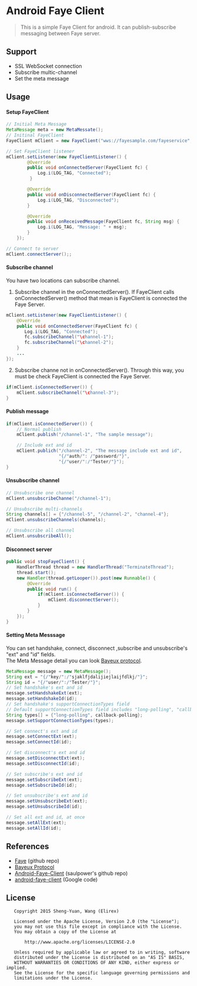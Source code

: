# Android Faye Client
> This is a simple Faye Client for android. It can publish-subscribe messaging between Faye server.

## Support
* SSL WebSocket connection
* Subscribe multic-channel
* Set the meta message

## Usage
#### Setup FayeClient
```java
// Initial Meta Message
MetaMessage meta = new MetaMessate();
// Initinal FayeClient
FayeClient mClient = new FayeClient("wws://fayesample.com/fayeservice", meta);

// Set FayeClient listener
mClient.setListener(new FayeClientListener() {
        @Override
        public void onConnectedServer(FayeClient fc) {
            Log.i(LOG_TAG, "Connected");
         }

        @Override
        public void onDisconnectedServer(FayeClient fc) {
            Log.i(LOG_TAG, "Disconnected");
        }

        @Override
        public void onReceivedMessage(FayeClient fc, String msg) {
            Log.i(LOG_TAG, "Message: " + msg);
        }
    });

// Connect to server
mClient.connectServer();;
```

#### Subscribe channel
You have two locations can subscribe channel.
1. Subscribe channel in the onConnectedServer(). If FayeClient calls onConnectedServer() method that mean is FayeClient is connected the Faye Server.
```java
mClient.setListener(new FayeClientListener() {
    @Override
    public void onConnectedServer(FayeClient fc) {
       Log.i(LOG_TAG, "Connected");
       fc.subscribeChannel("\channel-1");
       fc.subscribeChannel("\channel-2");
    }
    ...
});
```
2. Subscribe channe not in onConnectedServer(). Through this way, you must be check FayeClient is connected the Faye Server.

```java
if(mClient.isConnectedServer()) {
	mClient.subscribeChannel("\channel-3");
}
```

#### Publish message
```java
if(mClient.isConnectedServer()) {
	// Normal publish
	mClient.publish("/channel-1", "The sample message");

	// Include ext and id
	mClient.publich("/channel-2", "The message include ext and id", 
					"{/"auth/": /"password/"}", 
					"{/"user/":/"Tester/"}");
}
```

#### Unsubscribe channel
```java
// Unsubscribe one channel
mClient.unsubscribeChanne("/channel-1");

// Unsubscribe multi-channels
String channels[] = {"/channel-5", "/channel-2", "channel-4"};
mClient.unsubscribeChannels(channels);

// Unsubscribe all channel
mClient.unsubscribeAll();
```

#### Disconnect server
```java
public void stopFayeClient() {
	HandlerThread thread = new HandlerThread("TerminateThread");
	thread.start();
	new Handler(thread.getLooper()).post(new Runnable() {
		@Override
		public void run() {
			if(mClient.isConnectedServer()) {
				mClient.disconnectServer();
			}
		}
	});
}
```

#### Setting Meta Messsage
You can set handshake, connect, disconnect ,subscribe and unsubscribe's "ext" and "id" fields.	
The Meta Message detail you can look [Bayeux protocol](http://svn.cometd.org/trunk/bayeux/bayeux.html).
```java
MetaMessage message = new MetaMessage();
String ext = "{/"key/":/"sjaklfjdalijiejlaijfdlkj/"}";
String id = "{/"user/":/"Tester/"}";
// Set handshake's ext and id
message.setHandshakeExt(ext);
message.setHandshakeId(id);
// Set handshake's supportConnectionTypes field
// Default supportConnectionTypes field includes "long-polling", "callback-polling", "websocket" and "iframe".
String types[] = {"long-polling", callback-polling};
message.setSupportConnectionTypes(types);

// Set connect's ext and id
message.setConnectExt(ext);
message.setConnectId(id);

// Set disconnect's ext and id
message.setDisconnectExt(ext);
message.setDisconnectId(id);

// Set subscribe's ext and id
message.setSubscribeExt(ext);
message.setSubscribeId(id);

// Set unsubscribe's ext and id
message.setUnsubscribeExt(ext);
message.setUnsubscribeId(id);

// Set all ext and id, at once
message.setAllExt(ext);
message.setAllId(id);
```

## References
* [Faye](https://github.com/faye/faye) (github repo)
* [Bayeux Protocol](http://svn.cometd.org/trunk/bayeux/bayeux.html)
* [Android-Faye-Client](http://github.com/saulpower/Android-Faye-Client) (saulpower's github repo)
* [android-faye-client](https://code.google.com/p/android-faye-client) (Google code)

## License
```
   Copyright 2015 Sheng-Yuan, Wang (Elirex)

   Licensed under the Apache License, Version 2.0 (the "License");
   you may not use this file except in compliance with the License.
   You may obtain a copy of the License at

       http://www.apache.org/licenses/LICENSE-2.0

   Unless required by applicable law or agreed to in writing, software
   distributed under the License is distributed on an "AS IS" BASIS,
   WITHOUT WARRANTIES OR CONDITIONS OF ANY KIND, either express or implied.
   See the License for the specific language governing permissions and
   limitations under the License.
```
